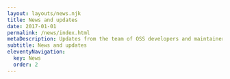 ```yaml
---
layout: layouts/news.njk
title: News and updates
date: 2017-01-01
permalink: /news/index.html
metaDescription: Updates from the team of OSS developers and maintainers running unitaryhack.
subtitle: News and updates
eleventyNavigation:
  key: News
  order: 2
---
```


